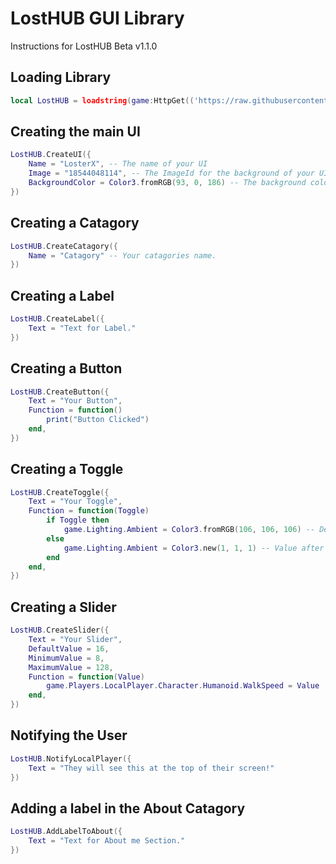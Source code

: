 # LostHUB GUI Library
Instructions for LostHUB Beta v1.1.0

## Loading Library
```lua
local LostHUB = loadstring(game:HttpGet(('https://raw.githubusercontent.com/LosterXProductions/LostHUB-GUI-Library/main/LostHUB%20Source')))()
```
## Creating the main UI
```lua
LostHUB.CreateUI({
	Name = "LosterX", -- The name of your UI
	Image = "18544048114", -- The ImageId for the background of your UI
	BackgroundColor = Color3.fromRGB(93, 0, 186) -- The background color of your UI
})
```
## Creating a Catagory
```lua
LostHUB.CreateCatagory({
	Name = "Catagory" -- Your catagories name.
})
```
## Creating a Label
```lua
LostHUB.CreateLabel({
	Text = "Text for Label."
})
```
## Creating a Button
```lua
LostHUB.CreateButton({
	Text = "Your Button",
	Function = function()
		print("Button Clicked")
	end,
})
```
## Creating a Toggle
```lua
LostHUB.CreateToggle({
	Text = "Your Toggle",
	Function = function(Toggle)
		if Toggle then
			game.Lighting.Ambient = Color3.fromRGB(106, 106, 106) -- Default Value
		else
			game.Lighting.Ambient = Color3.new(1, 1, 1) -- Value after Toggle enabled
		end
	end,
})
```
## Creating a Slider
```lua
LostHUB.CreateSlider({
	Text = "Your Slider",
	DefaultValue = 16,
	MinimumValue = 8,
	MaximumValue = 128,
	Function = function(Value)
		game.Players.LocalPlayer.Character.Humanoid.WalkSpeed = Value
	end,
})
```
## Notifying the User
```lua
LostHUB.NotifyLocalPlayer({
	Text = "They will see this at the top of their screen!"
})
```
## Adding a label in the About Catagory
```lua
LostHUB.AddLabelToAbout({
	Text = "Text for About me Section."
})
```
